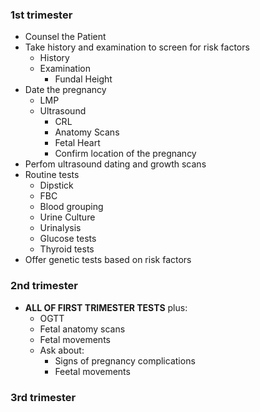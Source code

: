 ### 1st trimester
- Counsel the Patient
- Take history and examination to screen for risk factors
	- History
	- Examination
		- Fundal Height 
- Date the pregnancy
	- LMP
	- Ultrasound
		- CRL
		- Anatomy Scans
		- Fetal Heart
		- Confirm location of the pregnancy
- Perfom ultrasound dating and growth scans
- Routine tests 
	- Dipstick
	- FBC
	- Blood grouping
	- Urine Culture
	- Urinalysis
	- Glucose tests
	- Thyroid tests
- Offer  genetic tests based on risk factors

### 2nd trimester
- **ALL OF FIRST TRIMESTER TESTS**  plus:
	- OGTT
	- Fetal anatomy scans
	- Fetal movements
	- Ask about:
		- Signs of pregnancy complications
		- Feetal movements


### 3rd trimester

